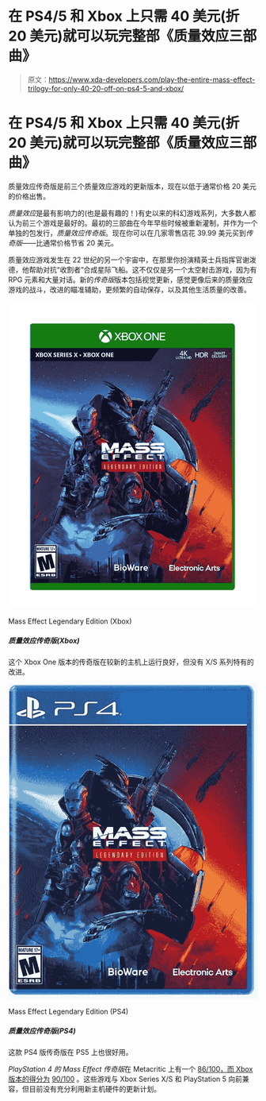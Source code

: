 # 在 PS4/5 和 Xbox 上只需 40 美元(折 20 美元)就可以玩完整部《质量效应三部曲》

> 原文：<https://www.xda-developers.com/play-the-entire-mass-effect-trilogy-for-only-40-20-off-on-ps4-5-and-xbox/>

# 在 PS4/5 和 Xbox 上只需 40 美元(折 20 美元)就可以玩完整部《质量效应三部曲》

质量效应传奇版是前三个质量效应游戏的更新版本，现在以低于通常价格 20 美元的价格出售。

*质量效应*是最有影响力的(也是最有趣的！)有史以来的科幻游戏系列，大多数人都认为前三个游戏是最好的。最初的三部曲在今年早些时候被重新灌制，并作为一个单独的包发行，*质量效应传奇版*。现在你可以在几家零售店花 39.99 美元买到*传奇版*——比通常价格节省 20 美元。

质量效应游戏发生在 22 世纪的另一个宇宙中，在那里你扮演精英士兵指挥官谢泼德，他帮助对抗“收割者”合成星际飞船。这不仅仅是另一个太空射击游戏，因为有 RPG 元素和大量对话。新的*传奇版*版本包括视觉更新，感觉更像后来的质量效应游戏的战斗，改进的瞄准辅助，更频繁的自动保存，以及其他生活质量的改善。

 <picture>![This Xbox One version of Legendary Edition works great on newer consoles, but doesn't have Series X/S-specific improvements.](img/2326c18dd2ac98324a9db93507147325.png)</picture> 

Mass Effect Legendary Edition (Xbox)

##### 质量效应传奇版(Xbox)

这个 Xbox One 版本的传奇版在较新的主机上运行良好，但没有 X/S 系列特有的改进。

 <picture>![This PS4 version of Legendary Edition also works well on the PS5.](img/69318c4b85dd05999c55963e7592bae3.png)</picture> 

Mass Effect Legendary Edition (PS4)

##### 质量效应传奇版(PS4)

这款 PS4 版传奇版在 PS5 上也很好用。

*PlayStation 4 的 Mass Effect 传奇版*在 Metacritic 上有一个 [86/100，而 Xbox 版本的得分为](https://www.metacritic.com/game/playstation-4/mass-effect-legendary-edition/critic-reviews) [90/100](https://www.metacritic.com/game/xbox-one/mass-effect-legendary-edition/critic-reviews) 。这些游戏与 Xbox Series X/S 和 PlayStation 5 向前兼容，但目前没有充分利用新主机硬件的更新计划。